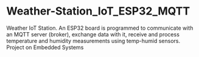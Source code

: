 # Weather-Station_IoT_ESP32_MQTT
Weather IoT Station. An ESP32 board is programmed to communicate with an MQTT server (broker), exchange data with it, receive and process temperature and humidity measurements using temp-humid sensors. Project on Embedded Systems
